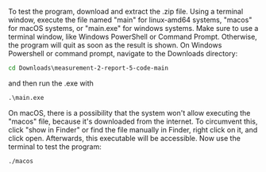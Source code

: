 To test the program, download and extract the .zip file. Using a terminal window, execute the file named "main" for linux-amd64 systems, "macos" for macOS systems, or "main.exe" for windows systems. Make sure to use a terminal window, like Windows PowerShell or Command Prompt. Otherwise, the program will quit as soon as the result is shown. On Windows Powershell or command prompt, navigate to the Downloads directory:
```cmd
cd Downloads\measurement-2-report-5-code-main
```
and then run the .exe with
```cmd
.\main.exe
```


On macOS, there is a possibility that the system won't allow executing the "macos" file, because it's downloaded from the internet. To circumvent this, click "show in Finder" or find the file manually in Finder, right click on it, and click open. Afterwards, this executable will be accessible. Now use the terminal to test the program:
```zsh
./macos
```
